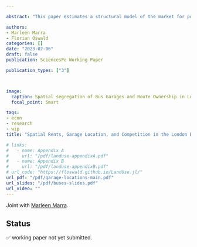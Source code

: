 ```yaml
---

abstract: "This paper estimates a structural model of the market for public bus transportation services in London, which links the value of a bus garage to expected profits from bus route procurement auctions. The model is used to derive the spatial rents associated with owning a garage with a certain centrality in the network of garages and routes, i.e., the benefits of having low transportation costs, being far removed from competitors, and having multiple garages clustered together. We exploit the unique features of the London bus industry to recover these rents using a standard discrete choice estimator, reflecting the highly complex location choice problem of heterogeneous multi-plant firms competing in an economy with spatial rents. Even a parsimonious specification is shown to capture remarkably well the observed changes in the garage-operator network since the privatization of this industry in 1994, as constructed from archival data and bus spotter sites. Counterfactual simulations reveal an efficiency loss of £18m to £27m per year, of 6.5%-9.8% of the total procurement cost of providing public bus transportation in London, resulting from operators holding out the sale of their garages. The degree to which profitable garage transactions are *blocked* is lower in periods when more firms enter the market, consistent with anti-competitive market-sharing behavior."

authors:
- Marleen Marra
- Florian Oswald
categories: []
date: "2023-02-06"
draft: false
publication: SciencesPo Working Paper

publication_types: ["3"]



image:
  caption: Spatial segregation of Bus Garages and Route Ownership in London
  focal_point: Smart

tags:
- econ
- research
- wip
title: "Spatial Rents, Garage Location, and Competition in the London Bus Market "

# links:
#   - name: Appendix A
#     url: "/pdf/landuse-appendixA.pdf"
#   - name: Appendix B
#     url: "/pdf/landuse-appendixB.pdf"      
# url_code: "https://floswald.github.io/LandUse.jl/"
url_pdf: "/pdf/garage-locations-main.pdf"
url_slides: "/pdf/buses-slides.pdf"
url_video: ""
---
```


Joint with [Marleen Marra](https://www.marleenmarra.nl).

## Status

✅ working paper not yet submitted. 
